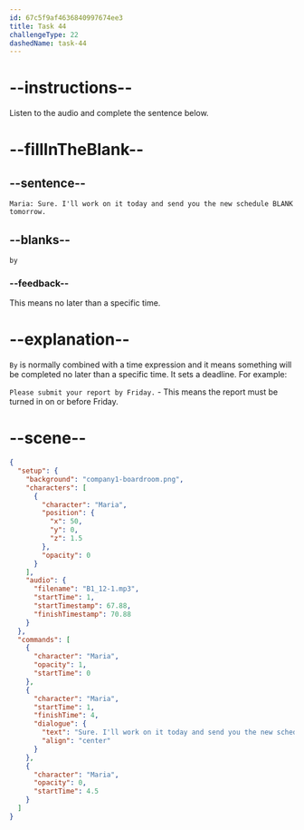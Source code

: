 ```yaml
---
id: 67c5f9af4636840997674ee3
title: Task 44
challengeType: 22
dashedName: task-44
---
```


<!-- (Audio) Maria: Sure. I'll work on it today and send you the new schedule by tomorrow. -->

# --instructions--

Listen to the audio and complete the sentence below.

# --fillInTheBlank--

## --sentence--

`Maria: Sure. I'll work on it today and send you the new schedule BLANK tomorrow.`  

## --blanks--

`by`  

### --feedback--

This means no later than a specific time.  

# --explanation--

`By` is normally combined with a time expression and it means something will be completed no later than a specific time. It sets a deadline. For example:

`Please submit your report by Friday.` - This means the report must be turned in on or before Friday.

# --scene--

```json
{
  "setup": {
    "background": "company1-boardroom.png",
    "characters": [
      {
        "character": "Maria",
        "position": {
          "x": 50,
          "y": 0,
          "z": 1.5
        },
        "opacity": 0
      }
    ],
    "audio": {
      "filename": "B1_12-1.mp3",
      "startTime": 1,
      "startTimestamp": 67.88,
      "finishTimestamp": 70.88
    }
  },
  "commands": [
    {
      "character": "Maria",
      "opacity": 1,
      "startTime": 0
    },
    {
      "character": "Maria",
      "startTime": 1,
      "finishTime": 4,
      "dialogue": {
        "text": "Sure. I'll work on it today and send you the new schedule by tomorrow.",
        "align": "center"
      }
    },
    {
      "character": "Maria",
      "opacity": 0,
      "startTime": 4.5
    }
  ]
}
```
